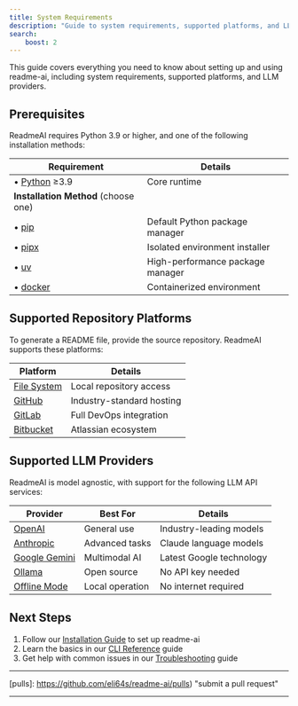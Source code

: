 ```yaml
---
title: System Requirements
description: "Guide to system requirements, supported platforms, and LLM providers for readme-ai"
search:
    boost: 2
---
```


This guide covers everything you need to know about setting up and using readme-ai, including system requirements, supported platforms, and LLM providers.

## Prerequisites

ReadmeAI requires Python 3.9 or higher, and one of the following installation methods:

| Requirement                          | Details                          |
|--------------------------------------|----------------------------------|
| • [Python][python-link] ≥3.9         | Core runtime                     |
| **Installation Method** (choose one) |                                  |
| • [pip][pip-link]                    | Default Python package manager   |
| • [pipx][pipx-link]                  | Isolated environment installer   |
| • [uv][uv-link]                      | High-performance package manager |
| • [docker][docker-link]              | Containerized environment        |

## Supported Repository Platforms

To generate a README file, provide the source repository. ReadmeAI supports these platforms:

| Platform                   | Details                   |
|----------------------------|---------------------------|
| [File System][file-system] | Local repository access   |
| [GitHub][github]           | Industry-standard hosting |
| [GitLab][gitlab]           | Full DevOps integration   |
| [Bitbucket][bitbucket]     | Atlassian ecosystem       |

## Supported LLM Providers

ReadmeAI is model agnostic, with support for the following LLM API services:

| Provider                     | Best For        | Details                  |
|------------------------------|-----------------|--------------------------|
| [OpenAI][openai]             | General use     | Industry-leading models  |
| [Anthropic][anthropic]       | Advanced tasks  | Claude language models   |
| [Google Gemini][gemini]      | Multimodal AI   | Latest Google technology |
| [Ollama][ollama]             | Open source     | No API key needed        |
| [Offline Mode][offline-mode] | Local operation | No internet required     |

## Next Steps

1. Follow our [Installation Guide](installation.md) to set up readme-ai
2. Learn the basics in our [CLI Reference](./usage/cli.md) guide
3. Get help with common issues in our [Troubleshooting](../community/troubleshooting.md) guide

---

<!-- REFERENCE LINKS -->
[docker-link]: https://hub.docker.com/r/zeroxeli/readme-ai
[python-link]: https://www.python.org/
[pip-link]: https://pip.pypa.io/en/stable/
[pypi-link]: https://pypi.org/project/readmeai/
[pipx-link]: https://pipx.pypa.io/stable/
[uv-link]: https://docs.astral.sh/uv/

<!-- GIT HOST PROVIDERS -->
[file-system]: https://en.wikipedia.org/wiki/File_system
[github]: https://github.com/
[gitlab]: https://gitlab.com/
[bitbucket]: https://bitbucket.org/

<!-- LLM API PROVIDERS -->
[anthropic]: https://docs.anthropic.com/en/home
[gemini]: https://ai.google.dev/tutorials/python_quickstart
[ollama]: https://github.com/ollama/ollama
[openai]: https://platform.openai.com/docs/quickstart/account-setup:
[offline-mode]: https://github.com/eli64s/readme-ai/blob/main/examples/offline-mode/readme-litellm.md

<!-- README-AI LINKS -->
[issues]: https://github.com/eli64s/readme-ai/issues "open an issue"
[pulls]: https://github.com/eli64s/readme-ai/pulls) "submit a pull request"

---

<!-- HOW TO USE SNIPPETS -->

<!-- # System Requirements

This guide covers everything you need to know about setting up and using readme-ai, including system requirements, supported platforms, and LLM providers.

## Prerequisites

ReadmeAI requires Python 3.9 or higher, plus one installation method of your choice:

--8<-- "requirements.md:core"

## Supported Repository Platforms

ReadmeAI needs access to your repository to generate a README file. Current supported platforms include:

--8<-- "requirements.md:platforms"

## Supported LLM Providers

Choose from several Language Model providers to power the readme-ai backend:

--8<-- "requirements.md:providers"

<!-- Reference Links -->

<!-- --8<-- "references.md:links-main" -->
